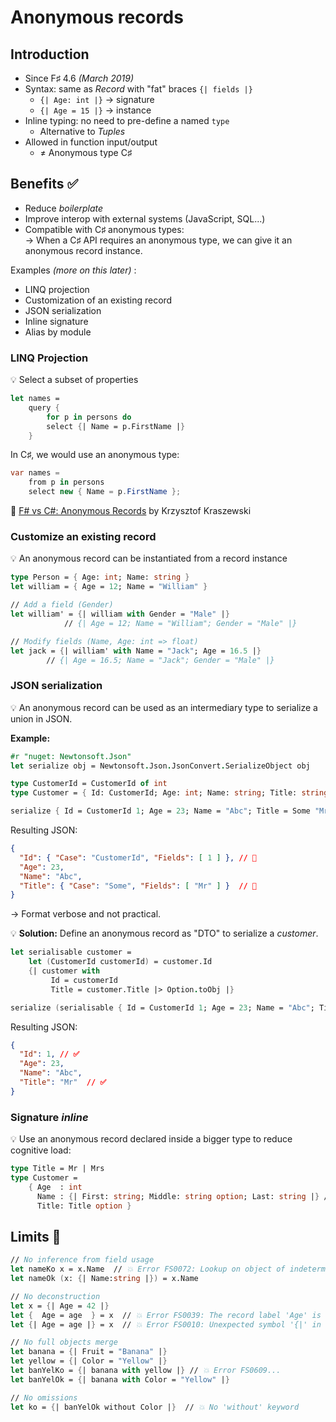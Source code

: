 # Anonymous records

## Introduction

* Since F♯ 4.6 _(March 2019)_
* Syntax: same as _Record_ with "fat" braces `{| fields |}`
  * `{| Age: int |}` → signature
  * `{| Age = 15 |}` → instance
* Inline typing: no need to pre-define a named `type`
  * Alternative to _Tuples_
* Allowed in function input/output
  * ≠ Anonymous type C♯

## Benefits ✅

* Reduce _boilerplate_
* Improve interop with external systems (JavaScript, SQL...)
* Compatible with C♯ anonymous types: \
  → When a C♯ API requires an anonymous type, we can give it an anonymous record instance.

Examples _(more on this later)_ :

* LINQ projection
* Customization of an existing record
* JSON serialization
* Inline signature
* Alias by module

### LINQ Projection

💡 Select a subset of properties

```fsharp
let names =
    query {
        for p in persons do
        select {| Name = p.FirstName |}
    }
```

In C♯, we would use an anonymous type:

```cs
var names =
    from p in persons
    select new { Name = p.FirstName };
```

🔗 [F# vs C#: Anonymous Records](https://queil.net/2019/10/fsharp-vs-csharp-anonymous-records/) by Krzysztof Kraszewski

### Customize an existing record

💡 An anonymous record can be instantiated from a record instance

```fsharp
type Person = { Age: int; Name: string }
let william = { Age = 12; Name = "William" }

// Add a field (Gender)
let william' = {| william with Gender = "Male" |}
            // {| Age = 12; Name = "William"; Gender = "Male" |}

// Modify fields (Name, Age: int => float)
let jack = {| william' with Name = "Jack"; Age = 16.5 |}
        // {| Age = 16.5; Name = "Jack"; Gender = "Male" |}
```

### JSON serialization

💡 An anonymous record can be used as an intermediary type to serialize a union in JSON.

**Example:**

```fsharp
#r "nuget: Newtonsoft.Json"
let serialize obj = Newtonsoft.Json.JsonConvert.SerializeObject obj

type CustomerId = CustomerId of int
type Customer = { Id: CustomerId; Age: int; Name: string; Title: string option }

serialize { Id = CustomerId 1; Age = 23; Name = "Abc"; Title = Some "Mr" }
```

Resulting JSON:

```json
{
  "Id": { "Case": "CustomerId", "Fields": [ 1 ] }, // 👀
  "Age": 23,
  "Name": "Abc",
  "Title": { "Case": "Some", "Fields": [ "Mr" ] }  // 👀
}
```

→ Format verbose and not practical.

💡 **Solution:** Define an anonymous record as "DTO" to serialize a _customer_.

```fsharp
let serialisable customer =
    let (CustomerId customerId) = customer.Id
    {| customer with
         Id = customerId
         Title = customer.Title |> Option.toObj |}

serialize (serialisable { Id = CustomerId 1; Age = 23; Name = "Abc"; Title = Some "Mr" })
```

Resulting JSON:

```json
{
  "Id": 1, // ✅
  "Age": 23,
  "Name": "Abc",
  "Title": "Mr"  // ✅
}
```

### Signature _inline_

💡 Use an anonymous record declared inside a bigger type to reduce cognitive load:

```fsharp
type Title = Mr | Mrs
type Customer =
    { Age  : int
      Name : {| First: string; Middle: string option; Last: string |} // 👈
      Title: Title option }
```

## Limits 🛑

```fsharp
// No inference from field usage
let nameKo x = x.Name  // 💥 Error FS0072: Lookup on object of indeterminate type...
let nameOk (x: {| Name:string |}) = x.Name

// No deconstruction
let x = {| Age = 42 |}
let {  Age = age  } = x  // 💥 Error FS0039: The record label 'Age' is not defined
let {| Age = age |} = x  // 💥 Error FS0010: Unexpected symbol '{|' in let binding

// No full objects merge
let banana = {| Fruit = "Banana" |}
let yellow = {| Color = "Yellow" |}
let banYelKo = {| banana with yellow |} // 💥 Error FS0609...
let banYelOk = {| banana with Color = "Yellow" |}

// No omissions
let ko = {| banYelOk without Color |}  // 💥 No 'without' keyword
```
